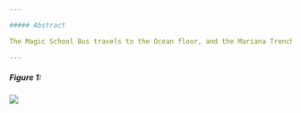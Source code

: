 ```yaml
---

##### Abstract

The Magic School Bus travels to the Ocean floor, and the Mariana Trench to better understand Sub-Threshold Voltage. In this High-Impedance Ocean,, the analogy of low-power computation is made, with comparison to Morse lamps and SeaLab 2021.

---
```


##### Figure 1:

![](paper2.png)
